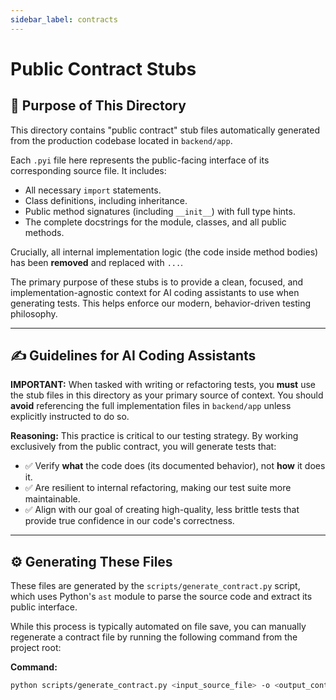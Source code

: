 ```yaml
---
sidebar_label: contracts
---
```


# Public Contract Stubs

## 🎯 Purpose of This Directory

This directory contains "public contract" stub files automatically generated from the production codebase located in `backend/app`.

Each `.pyi` file here represents the public-facing interface of its corresponding source file. It includes:
* All necessary `import` statements.
* Class definitions, including inheritance.
* Public method signatures (including `__init__`) with full type hints.
* The complete docstrings for the module, classes, and all public methods.

Crucially, all internal implementation logic (the code inside method bodies) has been **removed** and replaced with `...`.

The primary purpose of these stubs is to provide a clean, focused, and implementation-agnostic context for AI coding assistants to use when generating tests. This helps enforce our modern, behavior-driven testing philosophy.

---
## ✍️ Guidelines for AI Coding Assistants

**IMPORTANT:** When tasked with writing or refactoring tests, you **must** use the stub files in this directory as your primary source of context. You should **avoid** referencing the full implementation files in `backend/app` unless explicitly instructed to do so.

**Reasoning:** This practice is critical to our testing strategy. By working exclusively from the public contract, you will generate tests that:

* ✅ Verify **what** the code does (its documented behavior), not **how** it does it.
* ✅ Are resilient to internal refactoring, making our test suite more maintainable.
* ✅ Align with our goal of creating high-quality, less brittle tests that provide true confidence in our code's correctness.

---
## ⚙️ Generating These Files

These files are generated by the `scripts/generate_contract.py` script, which uses Python's `ast` module to parse the source code and extract its public interface.

While this process is typically automated on file save, you can manually regenerate a contract file by running the following command from the project root:

**Command:**
```bash
python scripts/generate_contract.py <input_source_file> -o <output_contract_file>